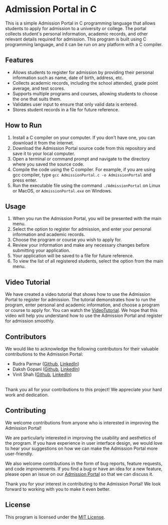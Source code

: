 

# Admission Portal in C

This is a simple Admission Portal in C programming language that allows students to apply for admission to a university or college. The portal collects student's personal information, academic records, and other relevant details required for admission. This program is built using C programming language, and it can be run on any platform with a C compiler.

## Features

- Allows students to register for admission by providing their personal information such as name, date of birth, address, etc.
- Collects academic records, including the school attended, grade point average, and test scores.
- Supports multiple programs and courses, allowing students to choose the one that suits them.
- Validates user input to ensure that only valid data is entered.
- Stores student records in a file for future reference.

## How to Run

1. Install a C compiler on your computer. If you don't have one, you can download it from the internet.
2. Download the Admission Portal source code from this repository and save it to your local computer.
3. Open a terminal or command prompt and navigate to the directory where you saved the source code.
4. Compile the code using the C compiler. For example, if you are using gcc compiler, type `gcc AdmissionPortal.c -o AdmissionPortal` and press enter.
5. Run the executable file using the command `./AdmissionPortal` on Linux or MacOS, or `AdmissionPortal.exe` on Windows.

## Usage

1. When you run the Admission Portal, you will be presented with the main menu.
2. Select the option to register for admission, and enter your personal information and academic records.
3. Choose the program or course you wish to apply for.
4. Review your information and make any necessary changes before submitting your application.
5. Your application will be saved to a file for future reference.
6. To view the list of all registered students, select the option from the main menu.

## Video Tutorial
We have created a video tutorial that shows how to use the Admission Portal to register for admission. The tutorial demonstrates how to run the program, enter personal and academic information, and choose a program or course to apply for. You can watch the [VideoTutorial](https://drive.google.com/file/d/1-tyYa87CjwOEWughHDkJcVU_c6lk1IoA/view?usp=sharing). We hope that this video will help you understand how to use the Admission Portal and register for admission smoothly.

## Contributors
We would like to acknowledge the following contributors for their valuable contributions to the Admission Portal:

- Rudra Parmar ([Github](https://github.com/rudraparmar76), [LinkedIn](https://www.linkedin.com/in/rudra-parmar-089125245/))
- Daksh Gopani ([Github](https://github.com/dakshgopani), [LinkedIn](https://www.linkedin.com/in/daksh-gopani-a13993251/))
- Vinit Shah ([Github](https://github.com/vinitrshah03), [LinkedIn](https://www.linkedin.com/in/vinit-shah-2aba49256/))
<br>
Thank you all for your contributions to this project! We appreciate your hard work and dedication.

## Contributing
We welcome contributions from anyone who is interested in improving the Admission Portal!

We are particularly interested in improving the usability and aesthetics of the program. If you have experience in user interface design, we would love to hear your suggestions on how we can make the Admission Portal more user-friendly.

We also welcome contributions in the form of bug reports, feature requests, and code improvements. If you find a bug or have an idea for a new feature, please open an issue on our [Admission Portal]() so that we can discuss it.

Thank you for your interest in contributing to the Admission Portal! We look forward to working with you to make it even better.

## License

This program is licensed under the [MIT License](https://opensource.org/licenses/MIT).

